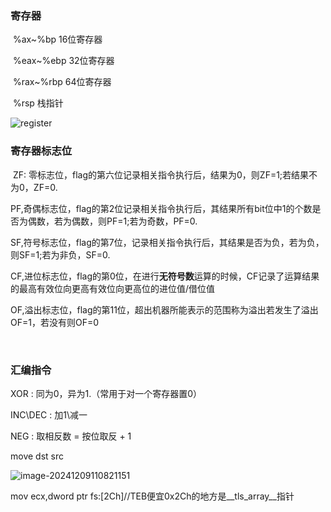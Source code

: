 ### 寄存器

​	%ax~%bp		16位寄存器

​	%eax~%ebp	32位寄存器

​	%rax~%rbp	64位寄存器

​	%rsp	栈指针

![register](E:\StudyNote\image\register.png)



### 寄存器标志位

​	ZF: 零标志位，flag的第六位记录相关指令执行后，结果为0，则ZF=1;若结果不为0，ZF=0.

​	PF,奇偶标志位，flag的第2位记录相关指令执行后，其结果所有bit位中1的个数是否为偶数，若为偶数，则PF=1;若为奇数，PF=0.

​	SF,符号标志位，flag的第7位，记录相关指令执行后，其结果是否为负，若为负，则SF=1;若为非负，SF=0.

​	CF,进位标志位，flag的第0位，在进行**无符号数**运算的时候，CF记录了运算结果的最高有效位向更高有效位向更高位的进位值/借位值

​	OF,溢出标志位，flag的第11位，超出机器所能表示的范围称为溢出若发生了溢出OF=1，若没有则OF=0

​	

### 汇编指令

XOR : 同为0，异为1.（常用于对一个寄存器置0）

INC\DEC : 加1\减一

NEG : 取相反数     =      按位取反 + 1

move dst src

![image-20241209110821151](E:\StudyNote\image\dsm_instruction.png)

mov         ecx,dword ptr fs:[2Ch]//TEB便宜0x2Ch的地方是__tls_array__指针

